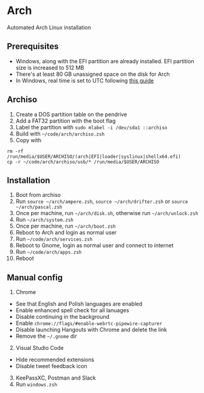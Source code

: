 # Arch

Automated Arch Linux installation

## Prerequisites

* Windows, along with the EFI partition are already installed. EFI partition size is increased to 512 MB
* There's at least 80 GB unassigned space on the disk for Arch
* In Windows, real time is set to UTC following [this guide](https://wiki.archlinux.org/index.php/Time#UTC_in_Windows)

## Archiso

1. Create a DOS partition table on the pendrive
2. Add a FAT32 partition with the boot flag
3. Label the partition with `sudo mlabel -i /dev/sda1 ::archiso`
4. Build with `~/code/arch/archiso.zsh`
5. Copy with
  ```
  rm -rf /run/media/$USER/ARCHISO/(arch|EFI|loader|syslinux|shellx64.efi)
  cp -r ~/code/arch/archiso/usb/* /run/media/$USER/ARCHISO
  ```

## Installation

1. Boot from archiso
2. Run `source ~/arch/ampere.zsh`, `source ~/arch/drifter.zsh` or `source ~/arch/pascal.zsh`
3. Once per machine, run `~/arch/disk.sh`, otherwise run `~/arch/unlock.zsh`
4. Run `~/arch/system.zsh`
5. Once per machine, run `~/arch/boot.zsh`
6. Reboot to Arch and login as normal user
7. Run `~/code/arch/services.zsh`
8. Reboot to Gnome, login as normal user and connect to internet
9. Run `~/code/arch/apps.zsh`
10. Reboot

## Manual config

1. Chrome
  - See that English and Polish languages are enabled
  - Enable enhanced spell check for all lanuages
  - Disable continuing in the background
  - Enable `chrome://flags/#enable-webrtc-pipewire-capturer`
  - Disable launching Hangouts with Chrome and delete the link
  - Remove the `~/.gnome` dir
2. Visual Studio Code
  - Hide recommended extensions
  - Disable tweet feedback icon
3. KeePassXC, Postman and Slack
4. Run `windows.zsh`

